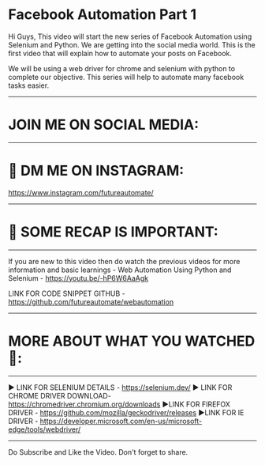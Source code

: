 # Facebook Automation Part 1

Hi Guys, This video will start the new series of Facebook Automation using Selenium and Python. We are getting into the social media world.  This is the first video that will explain how to automate your posts on Facebook.

We will be using a web driver for chrome and selenium with python to complete our objective. This series will help to automate many facebook tasks easier.  
********************************************************************
# JOIN ME ON SOCIAL MEDIA:
********************************************************************
# 🎨 DM ME ON INSTAGRAM: 
https://www.instagram.com/futureautomate/
********************************************************************
# 👥 SOME RECAP IS IMPORTANT:
********************************************************************
If you are new to this video then do watch the previous videos for more information and basic learnings - 
Web Automation Using Python and Selenium - 
https://youtu.be/-hP6W6AaAgk

LINK FOR CODE SNIPPET GITHUB - https://github.com/futureautomate/webautomation
********************************************************************
# MORE ABOUT WHAT YOU WATCHED 🎥:
********************************************************************
► LINK FOR SELENIUM DETAILS - https://selenium.dev/
► LINK FOR CHROME DRIVER  DOWNLOAD- https://chromedriver.chromium.org/downloads
►LINK FOR FIREFOX DRIVER - 
https://github.com/mozilla/geckodriver/releases
►LINK FOR IE DRIVER - 
https://developer.microsoft.com/en-us/microsoft-edge/tools/webdriver/
********************************************************************
Do Subscribe and Like the Video. Don't forget to share.
